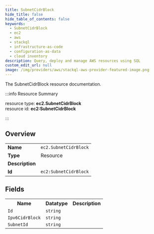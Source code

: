```yaml
---
title: SubnetCidrBlock
hide_title: false
hide_table_of_contents: false
keywords:
  - SubnetCidrBlock
  - ec2
  - aws
  - stackql
  - infrastructure-as-code
  - configuration-as-data
  - cloud inventory
description: Query, deploy and manage AWS resources using SQL
custom_edit_url: null
image: /img/providers/aws/stackql-aws-provider-featured-image.png
---
```

The SubnetCidrBlock resource documentation.

:::info Resource Summary

<div class="row">
<div class="providerDocColumn">
<span>resource type:&nbsp;<b>ec2.SubnetCidrBlock</b></span><br />
<span>resource id:&nbsp;<b>ec2:SubnetCidrBlock</b></span><br />
</div>
</div>

:::

## Overview
<table><tbody>
<tr><td><b>Name</b></td><td><code>ec2.SubnetCidrBlock</code></td></tr>
<tr><td><b>Type</b></td><td>Resource</td></tr>
<tr><td><b>Description</b></td><td></td></tr>
<tr><td><b>Id</b></td><td><code>ec2:SubnetCidrBlock</code></td></tr>
</tbody></table>

## Fields
<table><tbody>
<tr><th>Name</th><th>Datatype</th><th>Description</th></tr>
<tr><td><code>Id</code></td><td><code>string</code></td><td></td></tr><tr><td><code>Ipv6CidrBlock</code></td><td><code>string</code></td><td></td></tr><tr><td><code>SubnetId</code></td><td><code>string</code></td><td></td></tr>
</tbody></table>